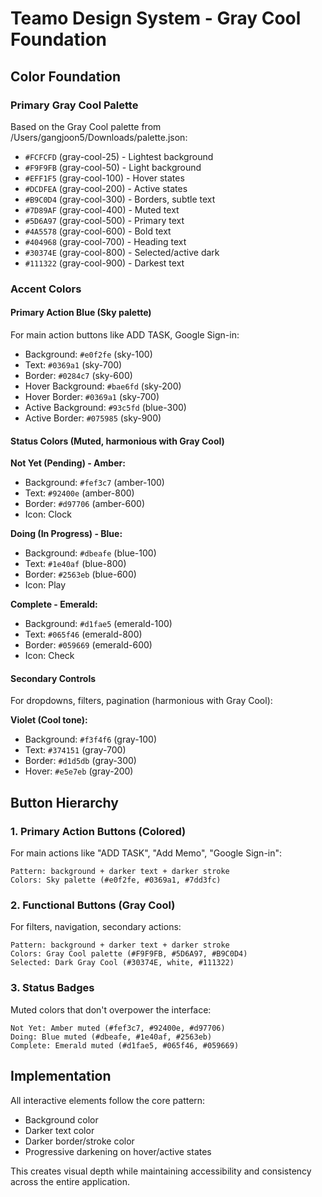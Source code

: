 # Teamo Design System - Gray Cool Foundation

## Color Foundation

### Primary Gray Cool Palette
Based on the Gray Cool palette from /Users/gangjoon5/Downloads/palette.json:

- `#FCFCFD` (gray-cool-25) - Lightest background
- `#F9F9FB` (gray-cool-50) - Light background  
- `#EFF1F5` (gray-cool-100) - Hover states
- `#DCDFEA` (gray-cool-200) - Active states
- `#B9C0D4` (gray-cool-300) - Borders, subtle text
- `#7D89AF` (gray-cool-400) - Muted text
- `#5D6A97` (gray-cool-500) - Primary text
- `#4A5578` (gray-cool-600) - Bold text
- `#404968` (gray-cool-700) - Heading text
- `#30374E` (gray-cool-800) - Selected/active dark
- `#111322` (gray-cool-900) - Darkest text

### Accent Colors

#### Primary Action Blue (Sky palette)
For main action buttons like ADD TASK, Google Sign-in:
- Background: `#e0f2fe` (sky-100)
- Text: `#0369a1` (sky-700)
- Border: `#0284c7` (sky-600)
- Hover Background: `#bae6fd` (sky-200)
- Hover Border: `#0369a1` (sky-700)
- Active Background: `#93c5fd` (blue-300)
- Active Border: `#075985` (sky-900)

#### Status Colors (Muted, harmonious with Gray Cool)

**Not Yet (Pending) - Amber:**
- Background: `#fef3c7` (amber-100)
- Text: `#92400e` (amber-800)
- Border: `#d97706` (amber-600)
- Icon: Clock

**Doing (In Progress) - Blue:**
- Background: `#dbeafe` (blue-100)
- Text: `#1e40af` (blue-800)
- Border: `#2563eb` (blue-600)
- Icon: Play

**Complete - Emerald:**
- Background: `#d1fae5` (emerald-100)
- Text: `#065f46` (emerald-800)
- Border: `#059669` (emerald-600)
- Icon: Check

#### Secondary Controls
For dropdowns, filters, pagination (harmonious with Gray Cool):

**Violet (Cool tone):**
- Background: `#f3f4f6` (gray-100)
- Text: `#374151` (gray-700)
- Border: `#d1d5db` (gray-300)
- Hover: `#e5e7eb` (gray-200)

## Button Hierarchy

### 1. Primary Action Buttons (Colored)
For main actions like "ADD TASK", "Add Memo", "Google Sign-in":
```
Pattern: background + darker text + darker stroke
Colors: Sky palette (#e0f2fe, #0369a1, #7dd3fc)
```

### 2. Functional Buttons (Gray Cool)
For filters, navigation, secondary actions:
```
Pattern: background + darker text + darker stroke
Colors: Gray Cool palette (#F9F9FB, #5D6A97, #B9C0D4)
Selected: Dark Gray Cool (#30374E, white, #111322)
```

### 3. Status Badges
Muted colors that don't overpower the interface:
```
Not Yet: Amber muted (#fef3c7, #92400e, #d97706)
Doing: Blue muted (#dbeafe, #1e40af, #2563eb)  
Complete: Emerald muted (#d1fae5, #065f46, #059669)
```

## Implementation

All interactive elements follow the core pattern:
- Background color
- Darker text color
- Darker border/stroke color
- Progressive darkening on hover/active states

This creates visual depth while maintaining accessibility and consistency across the entire application.
